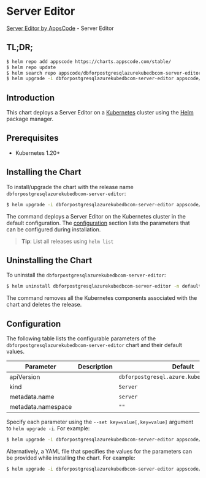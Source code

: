 # Server Editor

[Server Editor by AppsCode](https://appscode.com) - Server Editor

## TL;DR;

```bash
$ helm repo add appscode https://charts.appscode.com/stable/
$ helm repo update
$ helm search repo appscode/dbforpostgresqlazurekubedbcom-server-editor --version=v0.15.0
$ helm upgrade -i dbforpostgresqlazurekubedbcom-server-editor appscode/dbforpostgresqlazurekubedbcom-server-editor -n default --create-namespace --version=v0.15.0
```

## Introduction

This chart deploys a Server Editor on a [Kubernetes](http://kubernetes.io) cluster using the [Helm](https://helm.sh) package manager.

## Prerequisites

- Kubernetes 1.20+

## Installing the Chart

To install/upgrade the chart with the release name `dbforpostgresqlazurekubedbcom-server-editor`:

```bash
$ helm upgrade -i dbforpostgresqlazurekubedbcom-server-editor appscode/dbforpostgresqlazurekubedbcom-server-editor -n default --create-namespace --version=v0.15.0
```

The command deploys a Server Editor on the Kubernetes cluster in the default configuration. The [configuration](#configuration) section lists the parameters that can be configured during installation.

> **Tip**: List all releases using `helm list`

## Uninstalling the Chart

To uninstall the `dbforpostgresqlazurekubedbcom-server-editor`:

```bash
$ helm uninstall dbforpostgresqlazurekubedbcom-server-editor -n default
```

The command removes all the Kubernetes components associated with the chart and deletes the release.

## Configuration

The following table lists the configurable parameters of the `dbforpostgresqlazurekubedbcom-server-editor` chart and their default values.

|     Parameter      | Description |                        Default                         |
|--------------------|-------------|--------------------------------------------------------|
| apiVersion         |             | <code>dbforpostgresql.azure.kubedb.com/v1alpha1</code> |
| kind               |             | <code>Server</code>                                    |
| metadata.name      |             | <code>server</code>                                    |
| metadata.namespace |             | <code>""</code>                                        |


Specify each parameter using the `--set key=value[,key=value]` argument to `helm upgrade -i`. For example:

```bash
$ helm upgrade -i dbforpostgresqlazurekubedbcom-server-editor appscode/dbforpostgresqlazurekubedbcom-server-editor -n default --create-namespace --version=v0.15.0 --set apiVersion=dbforpostgresql.azure.kubedb.com/v1alpha1
```

Alternatively, a YAML file that specifies the values for the parameters can be provided while
installing the chart. For example:

```bash
$ helm upgrade -i dbforpostgresqlazurekubedbcom-server-editor appscode/dbforpostgresqlazurekubedbcom-server-editor -n default --create-namespace --version=v0.15.0 --values values.yaml
```
